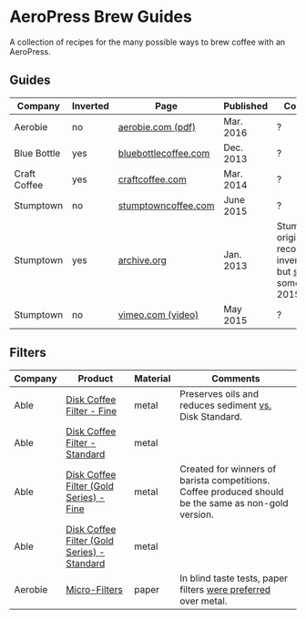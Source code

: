 # AeroPress Brew Guides

A collection of recipes for the many possible ways to brew coffee with an AeroPress.

## Guides

Company      | Inverted | Page | Published | Comments
------------ | -------- | ---- | --------- | --------
Aerobie      | no       | [aerobie.com (pdf)](http://www.aerobie.com/wp-content/uploads/2016/03/AeroPress-Instr-English-Rev.-D2.pdf) | Mar. 2016 | ?
Blue Bottle  | yes      | [bluebottlecoffee.com](https://bluebottlecoffee.com/preparation-guides/aeropress) | Dec. 2013 | ?
Craft Coffee | yes      | [craftcoffee.com](https://www.craftcoffee.com/how-to-make-coffee/aeropress-brew-guide) | Mar. 2014 | ?
Stumptown    | no       | [stumptowncoffee.com](https://www.stumptowncoffee.com/brew-guides/aeropress/) | June 2015 | ?
Stumptown    | yes      | [archive.org](https://web.archive.org/web/20150412190314/http://stumptowncoffee.com/brew-guides/aeropress/) | Jan. 2013 | Stumptown originally recommended inverted style, but [switched](https://www.reddit.com/r/Coffee/comments/3i9kev/stumptown_inverted_method/) sometime in 2015.
Stumptown    | no       | [vimeo.com (video)](https://vimeo.com/126614296) | May 2015 | ?

## Filters

Company | Product                                          | Material | Comments
------- | ------------------------------------------------ | -------- | --------
Able    | [Disk Coffee Filter - Fine][1]                   | metal    | Preserves oils and reduces sediment [vs.](http://ablebrewing.com/blogs/news/6087708-disk-fine-reviews) Disk Standard.
Able    | [Disk Coffee Filter - Standard][1]               | metal    |
Able    | [Disk Coffee Filter (Gold Series) - Fine][2]     | metal    | Created for winners of barista competitions.  Coffee produced should be the same as non-gold version.
Able    | [Disk Coffee Filter (Gold Series) - Standard][2] | metal    |
Aerobie | [Micro-Filters][3]                               | paper    | In blind taste tests, paper filters [were preferred][4] over metal.

[1]: http://ablebrewing.com/products/disk-coffee-filter
[2]: http://ablebrewing.com/products/gold-disk-coffee-filter-for-aeropress
[3]: http://www.aerobie.com/product/aeropress/
[4]: http://www.aerobie.com/aeropress/faqs/#filter-questions
